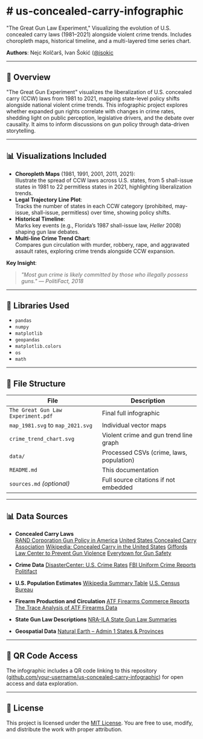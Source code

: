 # # us-concealed-carry-infographic

"The Great Gun Law Experiment," Visualizing the evolution of U.S. concealed carry laws (1981–2021) alongside violent crime trends. Includes choropleth maps, historical timeline, and a multi-layered time series chart.

**Authors**: Nejc Kolčarš, Ivan Šokić ([@isokic](https://github.com/isokic)

---

## 📌 Overview

"The Great Gun Experiment" visualizes the liberalization of U.S. concealed carry (CCW) laws from 1981 to 2021, mapping state-level policy shifts alongside national violent crime trends. This infographic project explores whether expanded gun rights correlate with changes in crime rates, shedding light on public perception, legislative drivers, and the debate over causality. It aims to inform discussions on gun policy through data-driven storytelling.

---

## 📊 Visualizations Included

- **Choropleth Maps** (1981, 1991, 2001, 2011, 2021):  
  Illustrate the spread of CCW laws across U.S. states, from 5 shall-issue states in 1981 to 22 permitless states in 2021, highlighting liberalization trends.
- **Legal Trajectory Line Plot**:  
  Tracks the number of states in each CCW category (prohibited, may-issue, shall-issue, permitless) over time, showing policy shifts.
- **Historical Timeline**:  
  Marks key events (e.g., Florida’s 1987 shall-issue law, *Heller* 2008) shaping gun law debates.
- **Multi-line Crime Trend Chart**:  
  Compares gun circulation with murder, robbery, rape, and aggravated assault rates, exploring crime trends alongside CCW expansion.

**Key Insight**:  
> *"Most gun crime is likely committed by those who illegally possess guns."* — *PolitiFact, 2018*

---

## 🧰 Libraries Used

- `pandas`
- `numpy`
- `matplotlib`
- `geopandas`
- `matplotlib.colors`
- `os`
- `math`

---

## 📁 File Structure

| File | Description |
|------|-------------|
| `The Great Gun Law Experiment.pdf` | Final full infographic |
| `map_1981.svg` to `map_2021.svg` | Individual vector maps |
| `crime_trend_chart.svg` | Violent crime and gun trend line graph |
| `data/` | Processed CSVs (crime, laws, population) |
| `README.md` | This documentation |
| `sources.md` *(optional)* | Full source citations if not embedded |

---
 
## 📊 Data Sources

- **Concealed Carry Laws**  
  [RAND Corporation Gun Policy in America](https://www.rand.org/research/gun-policy.html)
  [United States Concealed Carry Association](https://www.usconcealedcarry.com/resources/ccw_reciprocity_map/)
  [Wikipedia: Concealed Carry in the United States](https://en.wikipedia.org/wiki/Concealed_carry_in_the_United_States)
  [Giffords Law Center to Prevent Gun Violence](https://giffords.org/lawcenter/gun-laws/policy-areas/guns-in-public/concealed-carry/)
  [Everytown for Gun Safety](https://www.everytown.org/issues/concealed-carry/)
  

* **Crime Data**
  [DisasterCenter: U.S. Crime Rates](https://www.disastercenter.com/crime/uscrime.htm)
  [FBI Uniform Crime Reports](https://bjs.ojp.gov/data-collection/ucr-uniform-crime-reporting-program)
  [Politifact](https://www.politifact.com/factchecks/2018/mar/12/john-faso/do-illegal-gun-owners-commit-most-gun-crime-rep-fa/)

* **U.S. Population Estimates**
  [Wikipedia Summary Table](https://en.wikipedia.org/wiki/List_of_U.S._states_and_territories_by_population)
  [U.S. Census Bureau](https://www.census.gov/data.html)

* **Firearm Production and Circulation**
  [ATF Firearms Commerce Reports](https://www.atf.gov/resource-center/firearms-commerce-united-states)
  [The Trace Analysis of ATF Firearms Data](https://www.thetrace.org/2023/03/guns-america-data-atf-total/)

* **State Gun Law Descriptions**
  [NRA-ILA State Gun Law Summaries](https://www.nraila.org/gun-laws/state-gun-laws/)

* **Geospatial Data**
  [Natural Earth – Admin 1 States & Provinces](https://www.naturalearthdata.com/downloads/10m-cultural-vectors/)

---

## 🔗 QR Code Access

The infographic includes a QR code linking to this repository ([github.com/your-username/us-concealed-carry-infographic](https://github.com/your-username/us-concealed-carry-infographic)) for open access and data exploration.

---

## 📜 License

This project is licensed under the [MIT License](LICENSE). You are free to use, modify, and distribute the work with proper attribution.
